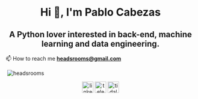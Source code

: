 <h1 align="center">Hi 👋, I'm Pablo Cabezas</h1>
<h2 align="center">A Python lover interested in back-end, machine learning and data engineering.</h2>

📫 How to reach me **headsrooms@gmail.com**

<p>&nbsp;<img align="center" src="https://github-readme-stats.vercel.app/api?username=headsrooms&show_icons=true" alt="headsrooms" /></p>

<p align="center">
<a href="https://linkedin.com/in/headsrooms" target="blank"><img align="center" src="https://cdn.jsdelivr.net/npm/simple-icons@3.0.1/icons/linkedin.svg" alt="linkedin profile" height="30" width="30" /></a>
 <a href="https://t.me/headsrooms" target="blank"><img align="center" src="https://cdn.jsdelivr.net/npm/simple-icons@3.0.1/icons/telegram.svg" alt="telegram account" height="30" width="30" /></a>
  <a href="https://listen.tidal.com/user/26638151" target="blank"><img align="center" src="https://cdn.jsdelivr.net/npm/simple-icons@3.0.1/icons/tidal.svg" alt="tidal profile" height="30" width="30" /></a>
</p>
